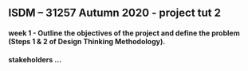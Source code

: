 ## ISDM – 31257 Autumn 2020 - project tut 2

#### week 1  - Outline the objectives of the project and define the problem (Steps 1 & 2 of Design Thinking Methodology).
#### stakeholders ...
